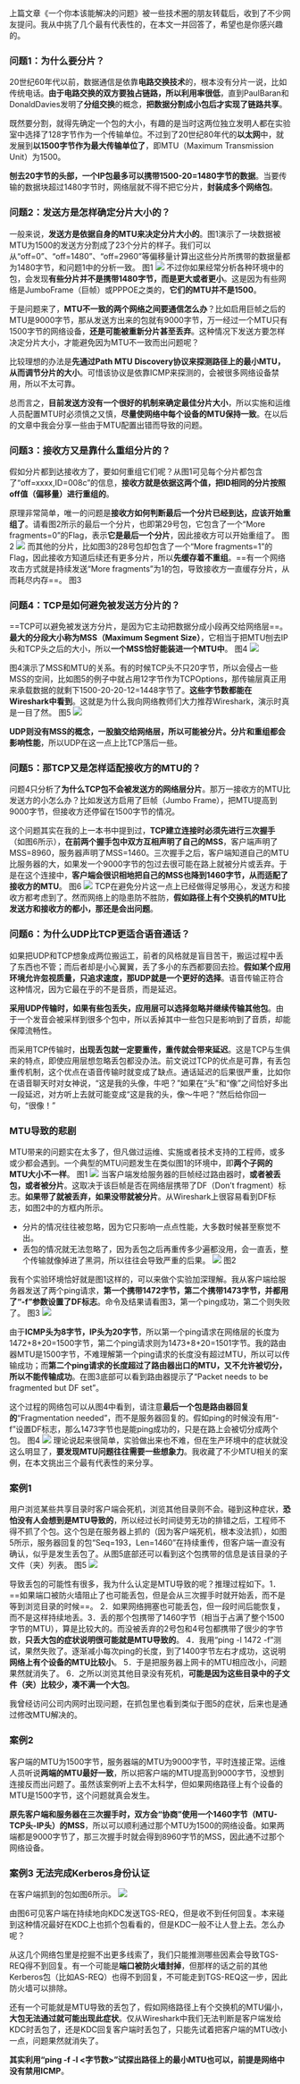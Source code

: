 上篇文章《一个你本该能解决的问题》被一些技术圈的朋友转载后，收到了不少网友提问。我从中挑了几个最有代表性的，在本文一并回答了，希望也是你感兴趣的。

### 问题1：为什么要分片？
20世纪60年代以前，数据通信是依靠**电路交换技术**的，根本没有分片一说，比如传统电话。**由于电路交换的双方要独占链路，所以利用率很低**，直到PaulBaran和DonaldDavies发明了**分组交换**的概念，**把数据分割成小包后才实现了链路共享**。

既然要分割，就得先确定一个包的大小，有趣的是当时这两位独立发明人都在实验室中选择了128字节作为一个传输单位。不过到了20世纪80年代的**以太网**中，就发展到**以1500字节作为最大传输单位了**，即MTU（Maximum Transmission Unit）为1500。

**刨去20字节的头部，一个IP包最多可以携带1500-20=1480字节的数据**。当要传输的数据块超过1480字节时，网络层就不得不把它分片，**封装成多个网络包**。

### 问题2：发送方是怎样确定分片大小的？
一般来说，**发送方是依据自身的MTU来决定分片大小的**。图1演示了一块数据被MTU为1500的发送方分割成了23个分片的样子。我们可以从“off=0”、“off=1480”、“off=2960”等偏移量计算出这些分片所携带的数据量都为1480字节，和问题1中的分析一致。
图1
![](https://image-1307616428.cos.ap-beijing.myqcloud.com/Obsidian/202307091544591.png)
不过你如果经常分析各种环境中的包，会发现**有些分片并不是携带1480字节，而是更大或者更小**。这是因为有些网络是JumboFrame（巨帧）或PPPOE之类的，**它们的MTU并不是1500**。

于是问题来了，**MTU不一致的两个网络之间要通信怎么办**？比如启用巨帧之后的MTU是9000字节，那从发送方出来的包就有9000字节，万一经过一个MTU只有1500字节的网络设备，**还是可能被重新分片甚至丢弃**。这种情况下发送方要怎样决定分片大小，才能避免因为MTU不一致而出问题呢？

比较理想的办法是**先通过Path MTU Discovery协议来探测路径上的最小MTU，从而调节分片的大小**。可惜该协议是依靠ICMP来探测的，会被很多网络设备禁用，所以不太可靠。

总而言之，**目前发送方没有一个很好的机制来确定最佳分片大小**，所以实施和运维人员配置MTU时必须慎之又慎，**尽量使网络中每个设备的MTU保持一致**。在以后的文章中我会分享一些由于MTU配置出错而导致的问题。

### 问题3：接收方又是靠什么重组分片的？
假如分片都到达接收方了，要如何重组它们呢？从图1可见每个分片都包含了“off=xxxx,ID=008c”的信息，**接收方就是依据这两个值，把ID相同的分片按照off值（偏移量）进行重组的**。

原理非常简单，唯一的问题是**接收方如何判断最后一个分片已经到达，应该开始重组了**。请看图2所示的最后一个分片，也即第29号包，它包含了一个“More fragments=0”的Flag，表示**它是最后一个分片**，因此接收方可以开始重组了。
图2
![](https://image-1307616428.cos.ap-beijing.myqcloud.com/Obsidian/202307091546571.png)
而其他的分片，比如图3的28号包却包含了一个“More fragments=1”的Flag，因此接收方知道后续还有更多分片，所以**先缓存着不重组**。==有一个网络攻击方式就是持续发送“More fragments”为1的包，导致接收方一直缓存分片，从而耗尽内存==。
图3

### 问题4：TCP是如何避免被发送方分片的？
==TCP可以避免被发送方分片，是因为它主动把数据分成小段再交给网络层==。**最大的分段大小称为MSS（Maximum Segment Size）**，它相当于把MTU刨去IP头和TCP头之后的大小，所以**一个MSS恰好能装进一个MTU中**。
图4
![](https://image-1307616428.cos.ap-beijing.myqcloud.com/Obsidian/202307091547110.png)

图4演示了MSS和MTU的关系。有的时候TCP头不只20字节，所以会侵占一些MSS的空间，比如图5的例子中就占用12字节作为TCPOptions，那传输层真正用来承载数据的就剩下1500-20-20-12=1448字节了。**这些字节数都能在Wireshark中看到**。这就是为什么我向网络教师们大力推荐Wireshark，演示时真是一目了然。
图5
![](https://image-1307616428.cos.ap-beijing.myqcloud.com/Obsidian/202307091548516.png)

**UDP则没有MSS的概念，一股脑交给网络层，所以可能被分片。分片和重组都会影响性能**，所以UDP在这一点上比TCP落后一些。

### 问题5：那TCP又是怎样适配接收方的MTU的？
问题4只分析了**为什么TCP包不会被发送方的网络层分片**。那万一接收方的MTU比发送方的小怎么办？比如发送方启用了巨帧（Jumbo Frame），把MTU提高到9000字节，但接收方还停留在1500字节的情况。

这个问题其实在我的上一本书中提到过，**TCP建立连接时必须先进行三次握手**（如图6所示），**在前两个握手包中双方互相声明了自己的MSS**，客户端声明了MSS=8960，服务器声明了MSS=1460。三次握手之后，客户端知道自己的MTU比服务器的大，如果发一个9000字节的包过去很可能在路上就被分片或丢弃。于是在这个连接中，**客户端会很识相地把自己的MSS也降到1460字节，从而适配了接收方的MTU**。
图6
![](https://image-1307616428.cos.ap-beijing.myqcloud.com/Obsidian/202307091549722.png)
TCP在避免分片这一点上已经做得足够用心，发送方和接收方都考虑到了。然而网络上的隐患防不胜防，**假如路径上有个交换机的MTU比发送方和接收方的都小，那还是会出问题**。
### 问题6：为什么UDP比TCP更适合语音通话？
如果把UDP和TCP想象成两位搬运工，前者的风格就是盲目苦干，搬运过程中丢了东西也不管；而后者却是小心翼翼，丢了多小的东西都要回去捡。**假如某个应用环境允许忽视质量，只追求速度，那UDP就是一个更好的选择**。语音传输正符合这种情况，因为它最在乎的不是音质，而是延迟。

**采用UDP传输时，如果有些包丢失，应用层可以选择忽略并继续传输其他包**。由于一个发音会被采样到很多个包中，所以丢掉其中一些包只是影响到了音质，却能保障流畅性。

而采用TCP传输时，**出现丢包就一定要重传，重传就会带来延迟**。这是TCP与生俱来的特点，即使应用层想忽略丢包都没办法。前文说过TCP的优点是可靠，有丢包重传机制，这个优点在语音传输时就变成了缺点。通话延迟的后果很严重，比如你在语音聊天时对女神说，“这是我的头像，牛吧？”如果在“头”和“像”之间恰好多出一段延迟，对方听上去就可能变成“这是我的头，像～牛吧？”然后给你回一句，“很像！”

### MTU导致的悲剧
MTU带来的问题实在太多了，但凡做过运维、实施或者技术支持的工程师，或多或少都会遇到。一个典型的MTU问题发生在类似图1的环境中，即**两个子网的MTU大小不一样**。
图1
![](https://image-1307616428.cos.ap-beijing.myqcloud.com/Obsidian/202307091552931.png)
当客户端发给服务器的巨帧经过路由器时，**或者被丢包，或者被分片**。这取决于该巨帧是否在网络层携带了DF（Don’t fragment）标志。**如果带了就被丢弃，如果没带就被分片**。从Wireshark上很容易看到DF标志，如图2中的方框内所示。
- 分片的情况往往被忽略，因为它只影响一点点性能，大多数时候甚至察觉不出。
- 丢包的情况就无法忽略了，因为丢包之后再重传多少遍都没用，会一直丢，整个传输就像掉进了黑洞，所以往往会导致严重的后果。
![](https://image-1307616428.cos.ap-beijing.myqcloud.com/Obsidian/202307091553187.png)
图2

我有个实验环境恰好就是图1这样的，可以来做个实验加深理解。我从客户端给服务器发送了两个ping请求，**第一个携带1472字节，第二个携带1473字节，并都用了“-f”参数设置了DF标志**。命令及结果请看图3，第一个ping成功，第二个则失败了。
图3
![](https://image-1307616428.cos.ap-beijing.myqcloud.com/Obsidian/202307091555354.png)

由于**ICMP头为8字节，IP头为20字节**，所以第一个ping请求在网络层的长度为1472+8+20=1500字节，第二个ping请求则为1473+8+20=1501字节。我的路由器MTU是1500字节，不难理解第一个ping请求的长度没有超过MTU，所以可以传输成功；而**第二个ping请求的长度超过了路由器出口的MTU，又不允许被切分，所以不能传输成功**。在图3底部可以看到路由器提示了“Packet needs to be fragmented but DF set”。

这个过程的网络包可以从图4中看到，请注意**最后一个包是路由器回复的**“Fragmentation needed”，而不是服务器回复的。假如ping的时候没有用“-f”设置DF标志，那么1473字节也是能ping成功的，只是在路上会被切分成两个包。
图4
![](https://image-1307616428.cos.ap-beijing.myqcloud.com/Obsidian/202307091556778.png)
理论说起来很简单，实验做出来也不难，但在生产环境中的症状就没这么明显了，**要发现MTU问题往往需要一些想象力**。我收藏了不少MTU相关的案例，在本文挑出三个最有代表性的来分享。
### 案例1
用户浏览某些共享目录时客户端会死机，浏览其他目录则不会。碰到这种症状，**恐怕没有人会想到是MTU导致的**，所以经过长时间徒劳无功的排错之后，工程师不得不抓了个包。这个包是在服务器上抓的（因为客户端死机，根本没法抓），如图5所示，服务器回复的包“Seq=193，Len=1460”在持续重传，但客户端一直没有确认，似乎是发生丢包了。从图5底部还可以看到这个包携带的信息是该目录的子文件（夹）列表。
图5
![](https://image-1307616428.cos.ap-beijing.myqcloud.com/Obsidian/202307091557469.png)

导致丢包的可能性有很多，我为什么认定是MTU导致的呢？推理过程如下。1．==如果端口被防火墙阻止了也可能丢包，但是会从三次握手时就开始丢，而不是等到浏览目录的时候==。
2．如果网络拥塞也可能丢包，但一段时间后能恢复，而不是这样持续地丢。3．丢的那个包携带了1460字节（相当于占满了整个1500字节的MTU），算是比较大的。而没被丢弃的2号包和4号包都携带了很少的字节数，**只丢大包的症状说明很可能就是MTU导致的**。
4．我用“ping -l 1472 -f”测试，果然失败了。逐渐减小每次ping的长度，到了1400字节左右才成功，这说明**网络上有个设备的MTU比较小**。
5．于是把服务器上网卡的MTU相应改小，问题果然就消失了。
6．之所以浏览其他目录没有死机，**可能是因为这些目录中的子文件（夹）比较少，凑不满一个大包**。

我曾经访问公司内网时出现问题，在抓包里也看到类似于图5的症状，后来也是通过修改MTU解决的。
### 案例2
客户端的MTU为1500字节，服务器端的MTU为9000字节，平时连接正常。运维人员听说**两端的MTU最好一致**，所以把客户端的MTU提高到9000字节，没想到连接反而出问题了。虽然该案例听上去不太科学，但如果网络路径上有个设备的MTU是1500字节，这个问题就真会发生。

**原先客户端和服务器在三次握手时，双方会“协商”使用一个1460字节（MTU-TCP头-IP头）的MSS**，所以可以顺利通过那个MTU为1500的网络设备。如果两端都是9000字节了，那三次握手时就会得到8960字节的MSS，因此通不过那个网络设备。
### 案例3 无法完成Kerberos身份认证
在客户端抓到的包如图6所示。
![](https://image-1307616428.cos.ap-beijing.myqcloud.com/Obsidian/202307091615909.png)

由图6可见客户端在持续地向KDC发送TGS-REQ，但是收不到任何回复。本来碰到这种情况最好在KDC上也抓个包看看的，但是KDC一般不让人登上去。怎么办呢？

从这几个网络包里是挖掘不出更多线索了，我们只能推测哪些因素会导致TGS-REQ得不到回复。有一个可能是**端口被防火墙封掉**，但那样的话之前的其他Kerberos包（比如AS-REQ）也得不到回复，不可能走到TGS-REQ这一步，因此防火墙可以排除。

还有一个可能就是MTU导致的丢包了，假如网络路径上有个交换机的MTU偏小，**大包无法通过就可能出现此症状**。仅从Wireshark中我们无法判断是客户端发给KDC时丢包了，还是KDC回复客户端时丢包了，只能先试着把客户端的MTU改小一点，问题果然就消失了。

**其实利用“ping -f -l <字节数>”试探出路径上的最小MTU也可以，前提是网络中没有禁用ICMP**。

